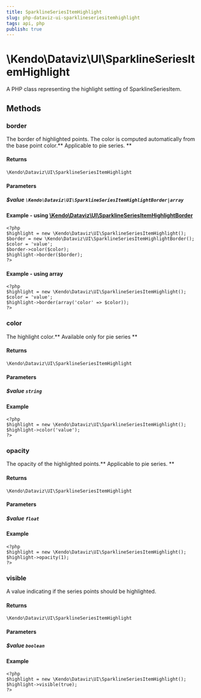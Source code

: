 ```yaml
---
title: SparklineSeriesItemHighlight
slug: php-dataviz-ui-sparklineseriesitemhighlight
tags: api, php
publish: true
---
```


# \Kendo\Dataviz\UI\SparklineSeriesItemHighlight

A PHP class representing the highlight setting of SparklineSeriesItem.


## Methods

### border

The border of highlighted points. The color is computed automatically from the base point color.** Applicable to pie series. **

#### Returns
`\Kendo\Dataviz\UI\SparklineSeriesItemHighlight`

#### Parameters

##### $value `\Kendo\Dataviz\UI\SparklineSeriesItemHighlightBorder|array`


#### Example - using [\Kendo\Dataviz\UI\SparklineSeriesItemHighlightBorder](/api/wrappers/php/Kendo/Dataviz/UI/SparklineSeriesItemHighlightBorder)
    <?php
    $highlight = new \Kendo\Dataviz\UI\SparklineSeriesItemHighlight();
    $border = new \Kendo\Dataviz\UI\SparklineSeriesItemHighlightBorder();
    $color = 'value';
    $border->color($color);
    $highlight->border($border);
    ?>

#### Example - using array

    <?php
    $highlight = new \Kendo\Dataviz\UI\SparklineSeriesItemHighlight();
    $color = 'value';
    $highlight->border(array('color' => $color));
    ?>

### color
The highlight color.** Available only for pie series **

#### Returns
`\Kendo\Dataviz\UI\SparklineSeriesItemHighlight`

#### Parameters

##### $value `string`



#### Example 
    <?php
    $highlight = new \Kendo\Dataviz\UI\SparklineSeriesItemHighlight();
    $highlight->color('value');
    ?>

### opacity
The opacity of the highlighted points.** Applicable to pie series. **

#### Returns
`\Kendo\Dataviz\UI\SparklineSeriesItemHighlight`

#### Parameters

##### $value `float`



#### Example 
    <?php
    $highlight = new \Kendo\Dataviz\UI\SparklineSeriesItemHighlight();
    $highlight->opacity(1);
    ?>

### visible
A value indicating if the series points should be highlighted.

#### Returns
`\Kendo\Dataviz\UI\SparklineSeriesItemHighlight`

#### Parameters

##### $value `boolean`



#### Example 
    <?php
    $highlight = new \Kendo\Dataviz\UI\SparklineSeriesItemHighlight();
    $highlight->visible(true);
    ?>

